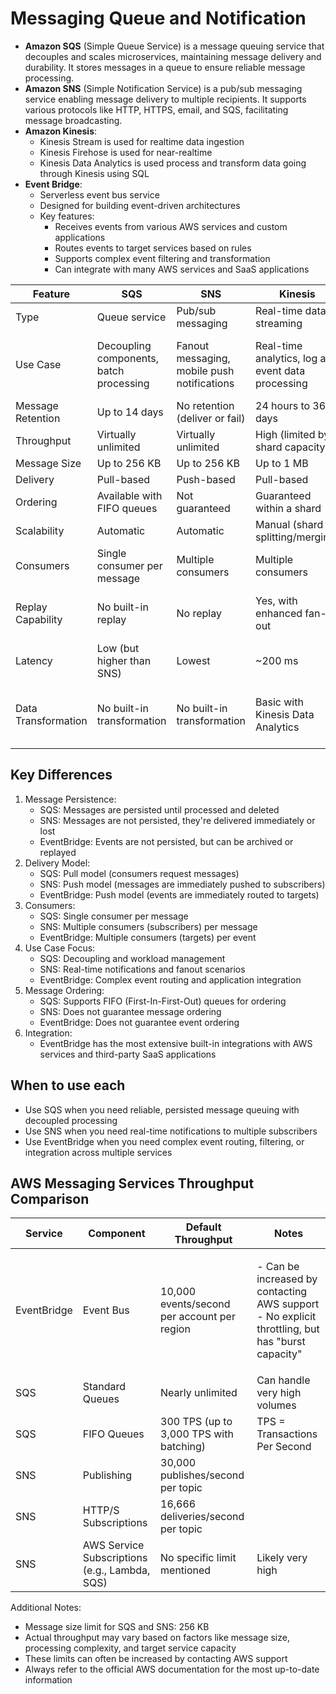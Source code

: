 # Messaging Queue and Notification

* **Amazon SQS** (Simple Queue Service) is a message queuing service that decouples and scales microservices, maintaining message delivery and durability. It stores messages in a queue to ensure reliable message processing.
* **Amazon SNS** (Simple Notification Service) is a pub/sub messaging service enabling message delivery to multiple recipients. It supports various protocols like HTTP, HTTPS, email, and SQS, facilitating message broadcasting.
* **Amazon Kinesis**:
  * Kinesis Stream is used for realtime data ingestion&#x20;
  * Kinesis Firehose is used for near-realtime&#x20;
  * Kinesis Data Analytics is used process and transform data going through Kinesis using SQL
* **Event Bridge**:&#x20;
  * Serverless event bus service
  * Designed for building event-driven architectures
  * Key features:
    * Receives events from various AWS services and custom applications
    * Routes events to target services based on rules
    * Supports complex event filtering and transformation
    * Can integrate with many AWS services and SaaS applications



| Feature             | SQS                                     | SNS                                         | Kinesis                                            | EventBridge                                                    |
| ------------------- | --------------------------------------- | ------------------------------------------- | -------------------------------------------------- | -------------------------------------------------------------- |
| Type                | Queue service                           | Pub/sub messaging                           | Real-time data streaming                           | Event bus                                                      |
| Use Case            | Decoupling components, batch processing | Fanout messaging, mobile push notifications | Real-time analytics, log and event data processing | Application integration, serverless event-driven architectures |
| Message Retention   | Up to 14 days                           | No retention (deliver or fail)              | 24 hours to 365 days                               | No retention (deliver or fail)                                 |
| Throughput          | Virtually unlimited                     | Virtually unlimited                         | High (limited by shard capacity)                   | Virtually unlimited                                            |
| Message Size        | Up to 256 KB                            | Up to 256 KB                                | Up to 1 MB                                         | Up to 256 KB                                                   |
| Delivery            | Pull-based                              | Push-based                                  | Pull-based                                         | Push-based                                                     |
| Ordering            | Available with FIFO queues              | Not guaranteed                              | Guaranteed within a shard                          | Not guaranteed                                                 |
| Scalability         | Automatic                               | Automatic                                   | Manual (shard splitting/merging)                   | Automatic                                                      |
| Consumers           | Single consumer per message             | Multiple consumers                          | Multiple consumers                                 | Multiple consumers                                             |
| Replay Capability   | No built-in replay                      | No replay                                   | Yes, with enhanced fan-out                         | Limited replay with archive and replay feature                 |
| Latency             | Low (but higher than SNS)               | Lowest                                      | \~200 ms                                           | Low                                                            |
| Data Transformation | No built-in transformation              | No built-in transformation                  | Basic with Kinesis Data Analytics                  | Built-in transformation with EventBridge Pipes                 |

## Key Differences

1. Message Persistence:
   * SQS: Messages are persisted until processed and deleted
   * SNS: Messages are not persisted, they're delivered immediately or lost
   * EventBridge: Events are not persisted, but can be archived or replayed
2. Delivery Model:
   * SQS: Pull model (consumers request messages)
   * SNS: Push model (messages are immediately pushed to subscribers)
   * EventBridge: Push model (events are immediately routed to targets)
3. Consumers:
   * SQS: Single consumer per message
   * SNS: Multiple consumers (subscribers) per message
   * EventBridge: Multiple consumers (targets) per event
4. Use Case Focus:
   * SQS: Decoupling and workload management
   * SNS: Real-time notifications and fanout scenarios
   * EventBridge: Complex event routing and application integration
5. Message Ordering:
   * SQS: Supports FIFO (First-In-First-Out) queues for ordering
   * SNS: Does not guarantee message ordering
   * EventBridge: Does not guarantee event ordering
6. Integration:
   * EventBridge has the most extensive built-in integrations with AWS services and third-party SaaS applications

## When to use each

* Use SQS when you need reliable, persisted message queuing with decoupled processing
* Use SNS when you need real-time notifications to multiple subscribers
* Use EventBridge when you need complex event routing, filtering, or integration across multiple services



## AWS Messaging Services Throughput Comparison

| Service     | Component                                     | Default Throughput                          | Notes                                                                                                     |
| ----------- | --------------------------------------------- | ------------------------------------------- | --------------------------------------------------------------------------------------------------------- |
| EventBridge | Event Bus                                     | 10,000 events/second per account per region | <p>- Can be increased by contacting AWS support<br>- No explicit throttling, but has "burst capacity"</p> |
| SQS         | Standard Queues                               | Nearly unlimited                            | Can handle very high volumes                                                                              |
| SQS         | FIFO Queues                                   | 300 TPS (up to 3,000 TPS with batching)     | TPS = Transactions Per Second                                                                             |
| SNS         | Publishing                                    | 30,000 publishes/second per topic           |                                                                                                           |
| SNS         | HTTP/S Subscriptions                          | 16,666 deliveries/second per topic          |                                                                                                           |
| SNS         | AWS Service Subscriptions (e.g., Lambda, SQS) | No specific limit mentioned                 | Likely very high                                                                                          |

Additional Notes:

* Message size limit for SQS and SNS: 256 KB
* Actual throughput may vary based on factors like message size, processing complexity, and target service capacity
* These limits can often be increased by contacting AWS support
* Always refer to the official AWS documentation for the most up-to-date information
